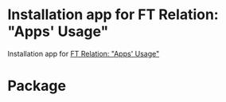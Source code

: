 # Installation app for FT Relation: "Apps' Usage"
Installation app for [FT Relation: "Apps' Usage"](ft-rel-appsusage.md)

# Package